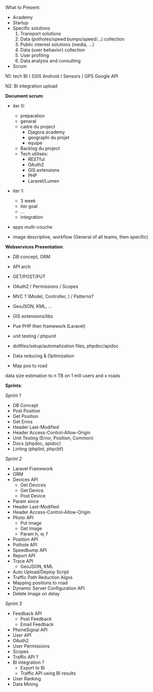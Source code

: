 What to Present:

- Academy
- Startup
- Specific solutions
  1. Transport solutions
  2. Data (potholes/speed bumps/speed/...) collection
  3. Public interest solutions (media, ...)
  4. Data (user behavior) collection
  5. User profiling
  6. Data analysis and consulting
- Scrum

N1: tech
BI / SSIS
Android / Sensors / GPS
Google API

N2: BI
integration
upload

**Document scrum**:

- iter 0:
  - preparation
  - genaral
  - cadre du project
    - Djagora academy
    - geographi du projet
    - equipe
  - Backlog du project
  - Tech utilisés:
    - RESTful
    - OAuth2
    - GIS extensions
    - PHP
    - Laravel/Lumen

- iter 1:
  - 3 week
  - iter goal
  - ...
  - integration

- apps multi-couche
- image descriptive, workflow (General of all teams, then specific)

**Webservices Presentation**:

- DB concept, ORM
- API arch
- GET/POST/PUT
- OAuth2 / Permissions / Scopes
- MVC ? (Model, Controller, ) / Patterns?
- GeoJSON, KML, ...
- GIS extensions/libs
- Pue PHP then framework (Laravel)
- unit testing / phpunit
- dotfiles/setup/automatization files, phpdoc/apidoc

- Data reducing  & Optimization
- Map pos to road

data size estimation to n TB on 1 mill users and x roads


**Sprints**:

_Sprint 1_

- DB Concept
- Post Position
- Get Position
- Get Erros
- Header Last-Modified
- Header Access-Control-Allow-Origin
- Unit Testing (Error, Position, Common)
- Docs (phpdoc, apidoc)
- Linting (phplint, phpcbf)

_Sprint 2_

- Laravel Framework
- ORM
- Devices API
  - Get Devices
  - Get Device
  - Post Device
- Param since
- Header Last-Modified
- Header Access-Control-Allow-Origin
- Photo API
  - Put Image
  - Get Image
  - Param h, w, f
- Position API
- Pothole API
- Speedbump API
- Report API
- Trace API
  - GeoJSON, KML
- Auto Upload/Deploy Script
- Traffic Path Reduction Algos
- Mapping positions to road
- Dynamic Server Configuration API
- Delete Image on delay

_Sprint 3_

- Feedback API
  - Post Feedback
  - Email Feedback
- PhoneSignal API
- User API
- OAuth2
- User Permissions
- Scopes
- Traffic API ?
- BI integration ?
  - Export to Bi
  - Traffic API using BI results
- User Ranking
- Data Mining
